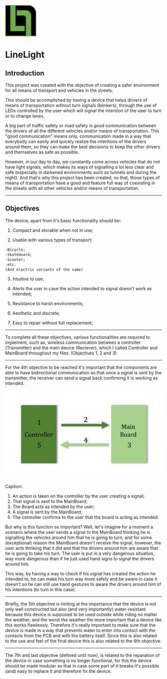<img src="https://github.com/PedroTorrado/LineLight/blob/main/Images/Line_Light_LOGO_v2.png" alt="Logo" width="100"/>

# LineLight

## Introduction

This project was created with the objective of creating a safer environment for all means of transport and vehicles in the streets.

This should be accomplished by having a device that helps drivers of means of transportation without turn signals (blinkers), 
through the use of LEDs controlled by the user which will signal the intention of the user to turn or to change lanes.

A big part of traffic safety or road safety is good communication between the drivers of all the different vehicles and/or means of transportation. This "good communication" means only, communication made in a way that everybody can easily and quickly realize the intentions of the drivers around them, so they can make the best decisions to keep the other drivers and themselves as safe as possible.

However, in our day to day, we constantly come across vehicles that do not have light signals, which makes its ways of signalling a lot less clear and safe (especially in darkened environments such as tunnels and during the night). And that's why this project has been created, so that, those types of means of transportation have a good and feature full way of coexisting in the streets with all other vehicles and/or means of transportation.

---

## Objectives

The device, apart from it's basic functionality should be:

  1. Compact and storable when not in use;
  
  2. Usable with various types of transport:
  
    -Bicycle;
    -Skateboard;
    -Scooter; 
    -etc.
    (And electric variants of the same)
    
  3. Intuitive to use;
  
  4. Alerts the user in case the action intended to signal doesn't work as intended;
  
  5. Resistance to harsh environments;
  
  6. Aesthetic and discrete;
  
  7. Easy to repair without full replacement;
  
---

To complete all these objectives, various functionalities are required to implement, such as,
wireless communication between a controller (Transmitter) and the main device (Reciever), which I called Controller and MainBoard throughout my files. (Objectives 1, 2 and 3)

---

For the 4th objective to be reached it's important that the components are able to have bidirectional communication so that once a signal is sent by the transmitter, the receiver can send a  signal back confirming it is working as intended.

<img src="https://github.com/PedroTorrado/LineLight/blob/main/Images/Bidirectional%20communication.png?raw=true" alt="biderectional" width="700"/>

Caption:

  1. An action is taken on the controller by the user creating a signal;
  2. That signal is sent to the MainBoard;
  3. The Board acts as intended by the user;
  4. A signal is sent by the MainBoard;
  5. The controller confirms to the user that the board is acting as intended. 
  
But why is this function so important? Well, let's imagine for a moment a scenario where the user sends a signal to the MainBoard thinking he is signalling the vehicles around him that he is going to turn, and for some (exceptional) reason the MainBoard doesn't receive the signal, however, the user acts thinking that it did and that the drivers around him are aware that he is going to take his turn. The user is put in a very dangerous situation, way more dangerous than if he just used hand signs to signal the drivers around him. 

This way, by having a way to check if his signal has created the action he intended to, he can make his turn way more safely and be aware in case it doesn't so he can still use hand gestures to aware the drivers around him of his intentions (to turn in this case).

---

Briefly, the 5th objective is hinting at the importance that the device is not only well constructed but also (and very importantly) water-resistant because this device is supposed to be used outside while riding no matter the weather, and the worst the weather the more important that a device like this works flawlessly. Therefore it's really important to make sure that the device is made in a way that prevents water to enter into contact with the contacts from the PCB and with the battery itself. Since this is also related to the use and feel of the final device this is also related to the 6th objective. 

---

The 7th and last objective (defined until now), is related to the reparation of the device in case something is no longer functional, for this the device should be made modular so that in case some part of it breaks it's possible (and) easy to replace it and therefore fix the device.
